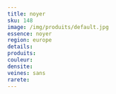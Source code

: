 ```yaml
---
title: noyer
sku: 148
image: /img/produits/default.jpg
essence: noyer
region: europe
details: 
produits:
couleur: 
densite: 
veines: sans
rarete: 
---
```

